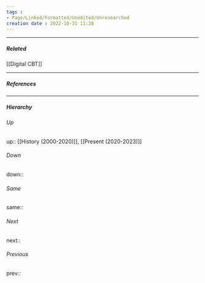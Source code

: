 ```yaml
---
tags :
- Page/Linked/Formatted/Unedited/Unresearched
creation date : 2022-10-31 11:28 
---
```




---
##### Related
[[Digital CBT]]

---
##### References


---
##### Hierarchy
###### Up
up:: [[History (2000-2020)]], [[Present (2020-2023)]]
###### Down
down:: 
###### Same
same:: 
###### Next
next:: 
###### Previous
prev:: 